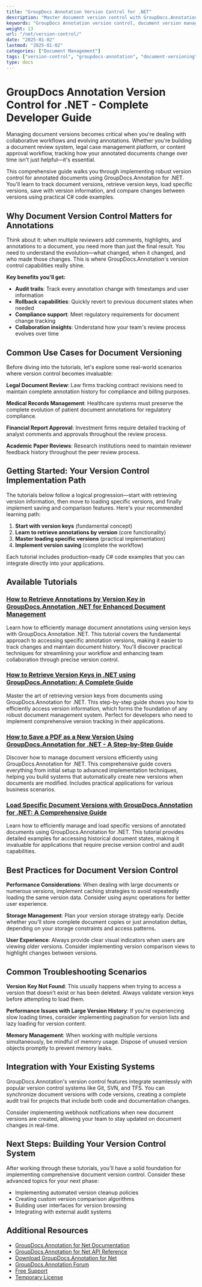 ```yaml
---
title: "GroupDocs Annotation Version Control for .NET"
description: "Master document version control with GroupDocs.Annotation .NET. Learn to track changes, manage annotation history, and implement robust versioning systems with practical C# examples."
keywords: "GroupDocs Annotation version control, document version management .NET, annotation history tracking, document versioning C#, track document versions with annotations"
weight: 13
url: "/net/version-control/"
date: "2025-01-02"
lastmod: "2025-01-02"
categories: ["Document Management"]
tags: ["version-control", "groupdocs-annotation", "document-versioning", "dotnet"]
type: docs
---
```

# GroupDocs Annotation Version Control for .NET - Complete Developer Guide

Managing document versions becomes critical when you're dealing with collaborative workflows and evolving annotations. Whether you're building a document review system, legal case management platform, or content approval workflow, tracking how your annotated documents change over time isn't just helpful—it's essential.

This comprehensive guide walks you through implementing robust version control for annotated documents using GroupDocs.Annotation for .NET. You'll learn to track document versions, retrieve version keys, load specific versions, save with version information, and compare changes between versions using practical C# code examples.

## Why Document Version Control Matters for Annotations

Think about it: when multiple reviewers add comments, highlights, and annotations to a document, you need more than just the final result. You need to understand the evolution—what changed, when it changed, and who made those changes. This is where GroupDocs.Annotation's version control capabilities really shine.

**Key benefits you'll get:**
- **Audit trails**: Track every annotation change with timestamps and user information
- **Rollback capabilities**: Quickly revert to previous document states when needed  
- **Compliance support**: Meet regulatory requirements for document change tracking
- **Collaboration insights**: Understand how your team's review process evolves over time

## Common Use Cases for Document Versioning

Before diving into the tutorials, let's explore some real-world scenarios where version control becomes invaluable:

**Legal Document Review**: Law firms tracking contract revisions need to maintain complete annotation history for compliance and billing purposes.

**Medical Records Management**: Healthcare systems must preserve the complete evolution of patient document annotations for regulatory compliance.

**Financial Report Approval**: Investment firms require detailed tracking of analyst comments and approvals throughout the review process.

**Academic Paper Reviews**: Research institutions need to maintain reviewer feedback history throughout the peer review process.

## Getting Started: Your Version Control Implementation Path

The tutorials below follow a logical progression—start with retrieving version information, then move to loading specific versions, and finally implement saving and comparison features. Here's your recommended learning path:

1. **Start with version keys** (fundamental concept)
2. **Learn to retrieve annotations by version** (core functionality)  
3. **Master loading specific versions** (practical implementation)
4. **Implement version saving** (complete the workflow)

Each tutorial includes production-ready C# code examples that you can integrate directly into your applications.

## Available Tutorials

### [How to Retrieve Annotations by Version Key in GroupDocs.Annotation .NET for Enhanced Document Management](./retrieve-annotations-version-key-groupdocs-dotnet/)
Learn how to efficiently manage document annotations using version keys with GroupDocs.Annotation .NET. This tutorial covers the fundamental approach to accessing specific annotation versions, making it easier to track changes and maintain document history. You'll discover practical techniques for streamlining your workflow and enhancing team collaboration through precise version control.

### [How to Retrieve Version Keys in .NET using GroupDocs.Annotation: A Complete Guide](./retrieving-version-keys-groupdocs-annotation-dotnet/)
Master the art of retrieving version keys from documents using GroupDocs.Annotation for .NET. This step-by-step guide shows you how to efficiently access version information, which forms the foundation of any robust document management system. Perfect for developers who need to implement comprehensive version tracking in their applications.

### [How to Save a PDF as a New Version Using GroupDocs.Annotation for .NET - A Step-by-Step Guide](./save-pdf-new-version-groupdocs-annotation-net/)
Discover how to manage document versions efficiently using GroupDocs.Annotation for .NET. This comprehensive guide covers everything from initial setup to advanced implementation techniques, helping you build systems that automatically create new versions when documents are modified. Includes practical applications for various business scenarios.

### [Load Specific Document Versions with GroupDocs.Annotation for .NET: A Comprehensive Guide](./load-specific-versions-groupdocs-annotation-net/)
Learn how to efficiently manage and load specific versions of annotated documents using GroupDocs.Annotation for .NET. This tutorial provides detailed examples for accessing historical document states, making it invaluable for applications that require precise version control and audit capabilities.

## Best Practices for Document Version Control

**Performance Considerations**: When dealing with large documents or numerous versions, implement caching strategies to avoid repeatedly loading the same version data. Consider using async operations for better user experience.

**Storage Management**: Plan your version storage strategy early. Decide whether you'll store complete document copies or just annotation deltas, depending on your storage constraints and access patterns.

**User Experience**: Always provide clear visual indicators when users are viewing older versions. Consider implementing version comparison views to highlight changes between versions.

## Common Troubleshooting Scenarios

**Version Key Not Found**: This usually happens when trying to access a version that doesn't exist or has been deleted. Always validate version keys before attempting to load them.

**Performance Issues with Large Version History**: If you're experiencing slow loading times, consider implementing pagination for version lists and lazy loading for version content.

**Memory Management**: When working with multiple versions simultaneously, be mindful of memory usage. Dispose of unused version objects promptly to prevent memory leaks.

## Integration with Your Existing Systems

GroupDocs.Annotation's version control features integrate seamlessly with popular version control systems like Git, SVN, and TFS. You can synchronize document versions with code versions, creating a complete audit trail for projects that include both code and documentation changes.

Consider implementing webhook notifications when new document versions are created, allowing your team to stay updated on document changes in real-time.

## Next Steps: Building Your Version Control System

After working through these tutorials, you'll have a solid foundation for implementing comprehensive document version control. Consider these advanced topics for your next phase:

- Implementing automated version cleanup policies
- Creating custom version comparison algorithms
- Building user interfaces for version browsing
- Integrating with external audit systems

## Additional Resources

- [GroupDocs.Annotation for Net Documentation](https://docs.groupdocs.com/annotation/net/)
- [GroupDocs.Annotation for Net API Reference](https://reference.groupdocs.com/annotation/net/)
- [Download GroupDocs.Annotation for Net](https://releases.groupdocs.com/annotation/net/)
- [GroupDocs.Annotation Forum](https://forum.groupdocs.com/c/annotation)
- [Free Support](https://forum.groupdocs.com/)
- [Temporary License](https://purchase.groupdocs.com/temporary-license/)
